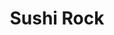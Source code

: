 ---
layout: place
title: "Sushi Rock"
permalink: /virginia/arlington/sushi-rock.html
stateAbbr: VA
stateName: Virginia
cityName: Arlington
place_id: ChIJobliPGC2t4kR9Vb7dzIslz8
photos:
  - >-
    AUy1YQ2G_74MO9eHj1duDia2KVo7bgGB5NGUKzJrfYCyAy1h9Sm0uicm20T_6tELzBOlNFh_CaSie5bqgxpiyiIGiu2mpyxE-x1KkdaafJED2qSw9xkpubxX6wDt3bOWph5ChChbOSkXh0Wm-k8EGuX5ORnP_ckVYnMs0dfhQhbSBF8hcwp1xpVDti_hvTk0wyIshNSzXcv4I4ULzGOHYjWjLgX9CEgmImN_g-1-fRBuYYazT1fwP97Kzki8viMs6_RPUINYA-ts9W9hNXjnzOfxO4ZAb6c53f8LDzQ5JVjcB2XDP7yENz2PeWxIi0kYhNBk3S0dRhJB1_fUTijs1VVFTWPOhsAK0-HwTB3nt1YJ1LkASzuGgC3bL-p_Eu9wqKmoqwCLx7cJI6WOtT3UcBmiVbQbOXwCFqpyoc1aFaW5trBmJQ
  - >-
    AUy1YQ1SZb9C0MbO4QCO4WCc0c190qsTZrxATIrl2qpYtzRHu488KnK7PKhXIAcNnQYyQQL-gYJZcof7UY8cqBxMBgNGDDibm5xkoh4n1RaK3edJJlv84Tj1rd0Cfp4hpg2BRpocDzTx5jZt8qIPqntL_Ph5s2ExcQt7r9rAJpM5YV0A93UvsUuv7elCxN1iiScrEYURCM6tTMVg70s__47jcaex7a8UZtaxS9-sf-Xi-IVeMvwC128beU_OApz7XGoeXzY3ddwBJ1sXXub9IeAsqVVoz3LnFVDxT-pYpX2AIlDMd5lIfil9GpZFocmemtuevImC-sETId_jRSy2gs02tswBSvxBwSVTcZMpKU9IujNLSLaf-f45DAe0e93c_-jx_A47klav-y-L4JHI3UcgPBum8VmKRuwI_QrtJTaBmRU
  - >-
    AUy1YQ09F-F6XhyAIabUeWwrmYLNXJwfgFKFCZxq_nk2EfKWPkaEQBWSQwpq-ob8AvnHw81a2bCc0w13YYgSaf0CNckmyP4BmGvMScNBVZnxVCO1CoXGEY3orVZRFwqyysa0X_FmIHrWIwgbX21-z4862Tm0Oeq_iKd2OAsodvDk7uYIRBoGABCmqbhKADmc_Flbv0RgQRrjVx5ZwnmKXqEZuYLVfrASBT51JeFNtPBuC4xneK7o0LVdXGJXCi_SQQ-O22XuWm3wWWuMMnEwO9l3X12eNtmLg9YpLHX4IKYK42o_zTw3fyUhSD5yq4mwRhQhktuFUgPNS7iVIP_ESoMYlPrDKRTSXvEZNCiSmy-Cbr2cHmg5tOGddpblfoQTftIa3eZnWuDrIRuYtOrvUY835vZxlViuhrVzpPBF8q6IqLye1My2
  - >-
    AUy1YQ1JgVF80ACMuMKkdC0x7Ra_lDp9D2zHLsMFo7Ln89qGiNvVXMZ1FlOHQRQhNRmOkp7RvpRGT3nMx6Z484XFK-3i9ZkMfp3_BD8nHUBP1fK2lJ1vjFeABAlBNSX_skpMlqrd_oEzrK0LVrlMoVrEqf8LuowwZ__ojGe9Y9zhuA8u_NkYiC9nKOYFkZiOeo1RLyJWRgSx06fE1HBeG64J5Wt3ceVtgXiFaK0ZPnlc6h7KYmkLEge_QJLQVWRJSG8pCGyV6PMB4FatSJCQ061RZPWl4TB1gcrPxQUBN2eDGH4snrgCc8dSgjvBmDWc810McAWG9kQ09aQXgtVzA15AWVvsEgJApJusm0TXoX51s44LSF1oETbk0cOOKcZP2voZpPdum-jQAFdvfzMvuojgduNrlSY8z_i5sQi_vsQYpRo
  - >-
    AUy1YQ1tgK76Vmc5OY7ddYu8VxDCLctozMbt7QTa1y2F1KNXa3gY81hMRktKKLbeMOuelesOeFWseOlEvRy63v80bcddl7JUq1HDheFnMHqZ7_w_YZuSzt1KtjeqsS0k5GgHBYTnA_QeioX_LnZ6jLWV9R4tvgaRkgvXf8sIpG8dOdjQ4pR4REsEKaWSMpNgGhsne1PsF_ExcpqC4Fomx45zlC195K3fmDqrgiUv918jXcPy9mINXI6ULHQw3u4vhyVTEnHALeLp1NWm17NdAV8F2W8vd1KkT84Vqi19732S4U6kRgjkA29G98tIW5aRcrKwGkiB0KwZi_07bNNE936Isi4P685LLva3yC5yENtzZDuBVOTjAZTflMCPgGPt3cLuMqzZ4seK5DAoPNkC-CIfGJZBo9UKvijheW8x62NvmS3x8Q
  - >-
    AUy1YQ2ymTNcOU6vgusxklt64gGMddGVzPCVZ890AeTewnjLi_ESOoAmFub79KaptZxMIyTsSVTdDRlV03cVE-iEFXFvJw3TfAbkW3jHgxaLdj6xWZwZfFYWBxvXbE4ezfW4ziYS5NSha9iwQfZ7PusyUFLdNcjkdgdkMyIbvNCH_faY-aClFfBvRu5lp0Pk999jheg66QUAB06fSdV9hq3k28-ApPqbwJy8gjvY0C7DnNXnIm3-s_58_6CsN9sdXh2g0ETeAUbZDfy3Dsyl1t3k4lRn0zzYQfaVUsamv25RPsh0MDRvTacgUQearRxNMfAIBWwsFPrliS68GoBp4f060uJExknckRaPFb6d3MXJrsRq9sQ-rezaczYfxZAj1trGJTZc7FdiM-gftudLOt3DItPYxHjknLwngriFOXB5LCU
  - >-
    AUy1YQ1ZO1zMemyTzDUxzS1x0olE_ZEQTi-qMHkVkyBQS2omgPWcMJZIfx5MJB7k-Xwh5o5kxUroaUtT-EpQ6FuNIEfUmnT5-1uTa2fZ_by_u58Q6r-RyFxzo_X-KIfRfygT0kfRtrSKjT6O-cdmuMxcn8dpGSUlE6ur4OyFJ9wjWErDpJhx4wywy2rm28_q4tOtaEE6QNtQr1zG-4AeNfMjuI0dC7qTkn-3L0Pmxjwz6pPmgTY-9phBLs9gxSTvncits9LxasUfZrY7boNKC17Q3rAchCpaWnqpI7Ajjz0LIofq48eP3fed6L0DuDurH5CNA0yihRjgryq90NAW4Cchd5fw0tkAPD0Hkmy732KHqx0WaFcJCZj03urP1mR130-SWQiFcI1GTt8vIW7TaYxYpW7nvwnrE3xWXHeN__FLvrAtpZ9d
  - >-
    AUy1YQ2ZOwH8QcksY9oOATWdSyjDQItrvTV_7GZfaqKPGaiKmeNObGXimvQFQiQf2NwBzsJbrhlTqSsJXdIMGl5aS5a-BThQlYV9rBfX0SbWr1-4R9bV6_khEPwlwp8-8CHYlOayGDTTeOuIqmIaIfdkrrhA31NFnF7-ESfdbu2DzTXLUPSQN9naJ04_sQuztsm0MR8gw8nyMr7mM9moXzIPBRNkhovEhLX-xC6cz4NJYWYInQiT1PnwuF1b2THRWAPpAk2PeReWmY21kz_rPJR7-0n2-CTwuxROgn1SJcltUoC-Rwnl27USE80CUW4biH5oeEIXw97uz-dQGsuT0ZVo6dFWn06KdgHFJkobsdu3XLrONkEyhtYlENHYpiz7sn70Nw-GRHK5tluzxtppt3XnSY4W-iTYel6ancvgQ3IiLy5dBg
  - >-
    AUy1YQ29sMQdSs7cAV5BhX6vjzaxZwhhyr7jSTZj6s-mJz43eTkhQKwyh14SNf6aOoHcVQFF6cpvOQ8M8JEYf5iZ9nlOMuSa0_ZQLPa0xZ82em0PJS6OLUq4KyooLsQ3CWpVee4uhnRvb8cHonoVpqO9TFH4OxSwa7gzvK1k0oLKx3-5-Tbpo5lpUXFQHW-T8kMcayax4-enV0d6FrbbkC7YgkEh8nF-aigbAoEb4BZ2tbUIWhQKUDuzbmq-FitAjd9Euu-5r3hqiNLui5vXGzd0ys9dgEayXv7vVUpDXrH19Dyf8wJjMv9fFg3vcRmMWLn_A5USqA6JBsDoTcltpTRY1AzoaXMPQX-xGSkPyLoqpl4afSU4AM_3EU_P1uVlfHK9Z1MmS-Co9VZqRrleEgYQ5lABCnMz1UInEI6TzSBRvTenG36W
  - >-
    AUy1YQ3L53n5r4oXb60DVIDXeMihoN750WDRxZT3yqMdl4V-2FZ5yq3_HjBr9tDtnyTLB9pWHvDuN6C0SjLYLsjCflUhAF9y4RYbFYb6BUo8b5HwoeTC6v0bmvEhtIBp4yI-5qTj8M7KbxaAcVoHe7VKu4AnZRztqZhspZ0_72LxRK96GkIyRgRM4bGVZrfA5Akq3O8w2umN23q9N-Xbwb_twozFs0HEzlnd61EwJcnB30vpjRvsd53oi-sJog2tsDrtqYm8LpNaZFNQq5w_0OZIymFxejrmt8Z1-LZBGwyXItW3CJCY-M9nqQJZhm9iTiPmV0Ay1KnrZar-oKxep-OIdx4ZmMi9C7LTM2PEetQsFAKXblamzbrn1EWpS7InOr-ReYvELuQGcWxNA1zvTLjkfSLHDTu_UtKsjI2pzgcNgBlg5ekH
address: 1900 Clarendon Blvd, Arlington, VA 22201, USA
street: 1900 Clarendon Blvd
city: Arlington
state: VA
zip: '22201'
country: USA
neighborhood: Radnor - Fort Myer Heights
latitude: '38.891566'
longitude: '-77.081161'
accessibility_options:
  wheelchairAccessibleParking: true
  wheelchairAccessibleEntrance: true
  wheelchairAccessibleRestroom: true
  wheelchairAccessibleSeating: true
business_status: OPERATIONAL
name: Sushi Rock
google_maps_links:
  directionsUri: >-
    https://www.google.com/maps/dir//''/data=!4m7!4m6!1m1!4e2!1m2!1m1!1s0x89b7b6603c62b9a1:0x3f972c3277fb56f5!3e0
  placeUri: https://maps.google.com/?cid=4582179741145716469
  writeAReviewUri: >-
    https://www.google.com/maps/place//data=!4m3!3m2!1s0x89b7b6603c62b9a1:0x3f972c3277fb56f5!12e1
  reviewsUri: >-
    https://www.google.com/maps/place//data=!4m4!3m3!1s0x89b7b6603c62b9a1:0x3f972c3277fb56f5!9m1!1b1
  photosUri: >-
    https://www.google.com/maps/place//data=!4m3!3m2!1s0x89b7b6603c62b9a1:0x3f972c3277fb56f5!10e5
primary_type: Sushi Restaurant
opening_hours:
  regular: null
  current: null
secondary_opening_hours:
  regular:
    weekdayDescriptions: null
    type: null
  current:
    weekdayDescriptions: null
    type: null
phone: (571) 312-8027
price_level: PRICE_LEVEL_MODERATE
price_range: $20 &mdash; 30
rating: '4.3'
rating_count: 1513
website: http://www.sushirockva.com/
description: >-
  Trendy sushi bar & performance venue with bands in the basement & Asian-themed
  drinks at the bar.
reviews:
  - ChZDSUhNMG9nS0VJQ0FnSUNYek42NlNnEAE
  - ChdDSUhNMG9nS0VJQ0FnTUNnbmJlNHRnRRAB
  - ChdDSUhNMG9nS0VJQ0FnSUNEcU5yazdBRRAB
  - ChZDSUhNMG9nS0VJQ0FnSURKaEo2cmR3EAE
  - ChdDSUhNMG9nS0VJQ0FnSUR2aWZDVTdnRRAB
parking_options:
  - PAID_STREET_PARKING
payment_options:
  - ACCEPTS_CREDIT_CARDS
  - ACCEPTS_DEBIT_CARDS
  - ACCEPTS_NFC
allow_dogs: null
curbside_pickup: null
delivery: true
dine_in: true
good_for_children: true
good_for_groups: true
good_for_sports: null
live_music: false
menu_for_children: false
outdoor_seating: true
reservable: true
restroom: true
serves_beer: true
serves_breakfast: false
serves_brunch: false
serves_cocktails: true
serves_coffee: true
serves_dinner: true
serves_dessert: true
serves_lunch: true
serves_vegetarian_food: true
serves_wine: true
takeout: true
slug: Sushi-Rock-0de43ad9

---